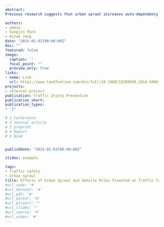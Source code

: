 ```yaml
---
abstract: 
Previous research suggests that urban sprawl increases auto-dependency and that excessive auto use increases the risk of traffic fatalities. This indirect effect of urban sprawl on traffic fatalities is compared to non–vehicle miles traveled (VMT)-related direct effect of sprawl on fatalities. We conducted a path analysis to examine the causal linkages among urban sprawl, VMT, traffic fatalities, income, and fuel cost. The path diagram includes 2 major linkages: the direct relationship between urban sprawl and traffic fatalities and the indirect effect on fatalities through increased VMT in sprawling urban areas. To measure the relative strength of these causal linkages, path coefficients are estimated using data collected nationally from 147 urbanized areas in the United States. Through both direct and indirect paths, urban sprawl is associated with greater numbers of traffic fatalities, but the direct effect of sprawl on fatalities is more influential than the indirect effect. Enhancing traffic safety can be achieved by impeding urban sprawl and encouraging compact development. On the other hand, policy tools reducing VMT may be less effective than anticipated for traffic safety.

authors:
- admin
- Sungjin Park
- Kitae Jang
date: "2015-01-01T00:00:00Z"
doi: ""
featured: false
image:
  caption: ''
  focal_point: ""
  preview_only: true
links:
- name: Link
  url: https://www.tandfonline.com/doi/full/10.1080/15389588.2014.948616
projects:
- internal-project
publication: Traffic Injury Prevention
publication_short:
publication_types:
- "2"

# 1 Conference
# 2 Journal article
# 3 preprint
# 4 Report
# 5 Book


publishDate: "2015-01-01T00:00:00Z"

slides: example

tags:
- Traffic safety
- Urban sprawl
title: Effects of Urban Sprawl and Vehicle Miles Traveled on Traffic Fatalities
#url_code: '#'
#url_dataset: '#'
#url_pdf: '#'
#url_poster: '#'
#url_project: ""
#url_slides: ""
#url_source: '#'
#url_video: '#'
---
```


